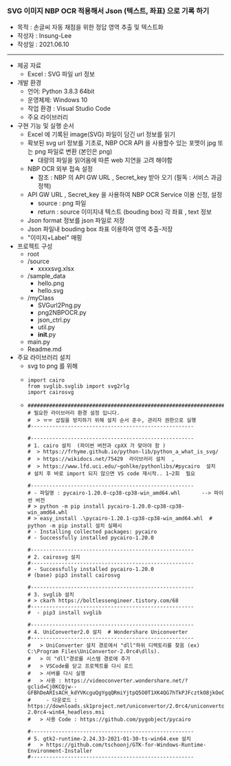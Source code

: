 ### **SVG 이미지 NBP OCR 적용해서 Json (텍스트, 좌표) 으로 기록 하**기

* 목적 : 손글씨 자동 채점을 위한 정답 영역 추출 및 텍스트화
* 작성자 : Insung-Lee
* 작성일 : 2021.06.10

---

* 제공 자료
  * Excel : SVG 파일 url 정보
* 개발 환경
  * 언어: Python 3.8.3 64bit
  * 운영체제: Windows 10
  * 작업 환경 : Visual Studio Code
  * 주요 라이브러리
* 구현 기능 및 실행 순서
  * Excel 에 기록된 image(SVG) 파일이 담긴  url 정보를 읽기
  * 확보된 svg url 정보를 기초로, NBP OCR API 을 사용할수 있는 포멧이 jpg 또는 png 파일로 변환 (본인은 png)
    * 대량의 파일을 읽어옴에 따른 web 지연을 고려 해야함
  * NBP OCR 외부 접속 설정
    * 참조 : NBP 의 API GW URL , Secret_key 받아 오기  (필독 : 서비스  과금 정책)
  * API GW URL , Secret_key 을 사용하여 NBP OCR Service 이용 신청, 설정
    * source : png 파일
    * return  : source 이미지내 텍스트 (bouding box) 각 좌표 , text 정보
  * Json format 정보를 json 파일로 저장
  * Json 파일내 bouding box 좌표 이용하여 영역 추출-저장
  * "이미지+Label" 매핑
* 프로젝트 구성
  * root
  * /source
    * xxxxsvg.xlsx
  * /sample_data
    * hello.png
    * hello.svg
  * /myClass
    * SVGurl2Png.py
    * png2NBPOCR.py
    * json_ctrl.py
    * util.py
    * __init__.py
  * main.py
  * Readme.md
* 주요 라이브러리 설치
  * svg to png 를 위해
  * ```
    import cairo
    from svglib.svglib import svg2rlg 
    import cairosvg
    ```
  * ```
    ######################################################################
    # 필요한 라이브러리 환경 설정 입니다.
    #  > ㅠㅠ 삽질을 방지하기 위해 설치 순서 준수, 관리자 권한으로 실행 
    #-----------------------------------------------------

    #-----------------------------------------------------
    # 1. cairo 설치  (파이썬 버전과 cpXX 가 맞아야 함 )
    #  > https://frhyme.github.io/python-lib/python_a_what_is_svg/
    #  > https://wikidocs.net/75429  라이브러리 설치  ,
    #  > https://www.lfd.uci.edu/~gohlke/pythonlibs/#pycairo  설치
    # 설치 후 바로 import 되지 않으면 VS code 재시작.. 1~2회  필요

    #-----------------------------------------------------
    # - 파일명 : pycairo-1.20.0-cp38-cp38-win_amd64.whl       --> 파이썬 버전
    # > python -m pip install pycairo-1.20.0-cp38-cp38-win_amd64.whl
    # > easy_install .\pycairo-1.20.1-cp38-cp38-win_amd64.whl  # python -m pip install 설치 실패시
    # - Installing collected packages: pycairo
    # - Successfully installed pycairo-1.20.0

    #-----------------------------------------------------
    # 2. cairosvg 설치
    #-----------------------------------------------------
    # - Successfully installed pycairo-1.20.0
    # (base) pip3 install cairosvg

    #-----------------------------------------------------
    # 3. svglib 설치
    # > ckarh https://boltlessengineer.tistory.com/68
    #-----------------------------------------------------
    #  - pip3 install svglib

    #-----------------------------------------------------
    # 4. UniConverter2.0 설치  # Wondershare Uniconverter
    #-----------------------------------------------------
    #   > UniConverter 설치 경로에서 "dll"하위 디렉토리를 찾음 (ex) C:\Program Files\UniConvertor-2.0rc4\dlls).
    #   > 이 "dll"경로를 시스템 경로에 추가
    #   > VSCode를 닫고 프로젝트를 다시 로드
    #   > 서버를 다시 실행
    #   > 사용 : https://videoconverter.wondershare.net/?gclid=Cj0KCQjw--GFBhDeARIsACH_kdYVKcguQgYgqQRmiYjtpQ5O0T1XK4QG7hTkPJFcztkO8jkOeCnmF2gaAqWmEALw_wcB&gclsrc=aw.ds 
    #     - 다운로드 : https://downloads.sk1project.net/uniconvertor/2.0rc4/uniconvertor-2.0rc4-win64_headless.msi 
    #   > 사용 Code : https://github.com/pygobject/pycairo

    #-----------------------------------------------------
    # 5. gtk2-runtime-2.24.33-2021-01-30-ts-win64.exe 설치
    #   > https://github.com/tschoonj/GTK-for-Windows-Runtime-Environment-Installer
    #-----------------------------------------------------
    ```
